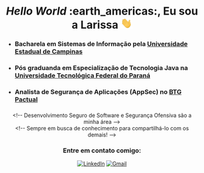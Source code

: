 <h1 align="center"><i>Hello World</i> :earth_americas:, Eu sou a Larissa <img src="https://raw.githubusercontent.com/ABSphreak/ABSphreak/master/gifs/Hi.gif" width="30px" />  </h1>

<div align="left">
 <ul>
        <li><h3>Bacharela em Sistemas de Informação pela <a href="https://www.unicamp.br/unicamp/">Universidade Estadual de Campinas</a></h3></li>
        <li><h3>Pós graduanda em Especialização de Tecnologia Java na <a href="https://www.utfpr.edu.br/">Universidade Tecnológica Federal do Paraná </a></h3></li>
        <li><h3>Analista de Segurança de Aplicações (AppSec) no  <a href="https://www.btgpactual.com/">BTG Pactual</a><h3></li>
  </ul>
</div>

<div align="center">
      &lt;!-- Desenvolvimento Seguro de Software e Segurança Ofensiva são a minha área --&gt;
      <br />
      &lt;!-- Sempre em busca de conhecimento para compartilhá-lo com os demais! --&gt;
</div>


<div align="center">
<h3>Entre em contato comigo:</h3>
<p>
<a href="https://www.linkedin.com/in/larissa-benevides/" target="_blank"><img alt="LinkedIn" src="https://img.shields.io/badge/linkedin-%230077B5.svg?&style=for-the-badge&logo=linkedin&logoColor=white" /></a> 
<a href="mailto:larissabenevidesvieira@gmail.com" target="_blank"><img alt="Gmail" src="https://img.shields.io/badge/Gmail-D14836?style=for-the-badge&logo=gmail&logoColor=white" /></a> 
</p>
</div>

<br/>



